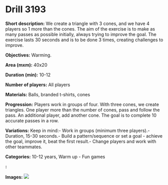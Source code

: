 # Drill 3193

**Short description:**
We create a triangle with 3 cones, and we have 4 players so 1 more than the cones. The aim of the exercise is to make as many passes as possible initially, always trying to improve the goal. The exercise lasts 30 seconds and is to be done 3 times, creating challenges to improve.

**Objectives:**
Warming.

**Area (mxm):**
40x20

**Duration (min):**
10-12

**Number of players:**
All players

**Materials:**
Balls, branded t-shirts, cones

**Progression:**
Players work in groups of four. With three cones, we create triangles. One player more than the number of cones, pass and follow the pass. An additional player, add another cone. The goal is to complete 10 accurate passes in a row.

**Variations:**
Keep in mind:- Work in groups (minimum three players).- Duration, 15-30 seconds.- Build a pattern/sequence or set a goal - achieve the goal, improve it, beat the first result.- Change players and work with other teammates.

**Categories:**
10-12 years, Warm up - Fun games

**:**


**Images:**
![](https://www.coachingfutsal.com/\images\1bc5b068-f56c-4746-9a79-836ec6c2ebfd_352.png)


